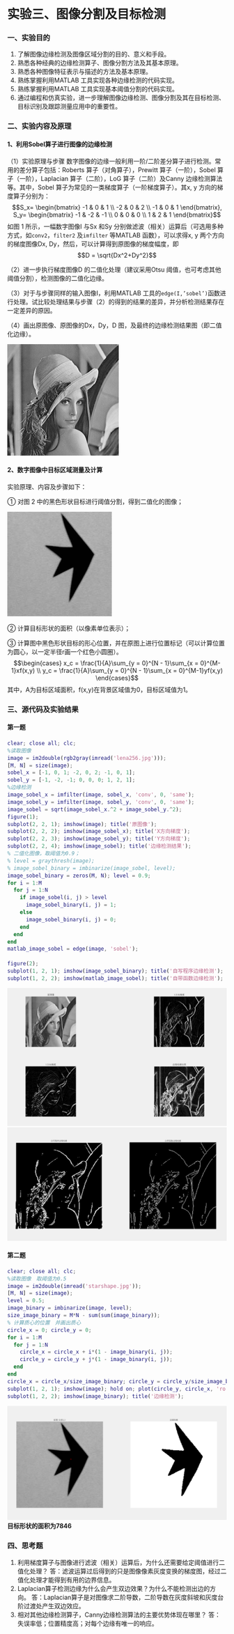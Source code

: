 # 实验三、图像分割及目标检测

### 一、实验目的

1. 了解图像边缘检测及图像区域分割的目的、意义和手段。
2. 熟悉各种经典的边缘检测算子、图像分割方法及其基本原理。
3. 熟悉各种图像特征表示与描述的方法及基本原理。
4. 熟练掌握利用MATLAB 工具实现各种边缘检测的代码实现。
5. 熟练掌握利用MATLAB 工具实现基本阈值分割的代码实现。
6. 通过编程和仿真实验，进一步理解图像边缘检测、图像分割及其在目标检测、目标识别及跟踪测量应用中的重要性。

### 二、实验内容及原理

#### 1、利用Sobel算子进行图像的边缘检测

（1）实验原理与步骤
数字图像的边缘一般利用一阶/二阶差分算子进行检测。常用的差分算子包括：Roberts 算子（对角算子），Prewitt 算子（一阶），Sobel 算子（一阶），Laplacian 算子（二阶），LoG 算子（二阶）及Canny 边缘检测算法等。其中，Sobel 算子为常见的一类梯度算子（一阶梯度算子）。其x, y 方向的梯度算子分别为：
$$S_x=
\begin{bmatrix}
-1 & 0 & 1 \\
-2 & 0 & 2 \\
-1 & 0 & 1
\end{bmatrix},
S_y=
\begin{bmatrix}
-1 & -2 & -1 \\
0 & 0 & 0 \\
1 & 2 & 1
\end{bmatrix}$$
如图 1 所示，一幅数字图像I 与Sx 和Sy 分别做滤波（相关）运算后（可选用多种方式，如`conv2`，`filter2` 及`imfilter` 等MATLAB 函数），可以求得x, y 两个方向的梯度图像Dx, Dy，然后，可以计算得到原图像的梯度幅度，即
$$D = \sqrt{Dx^2+Dy^2}$$

（2）进一步执行梯度图像D 的二值化处理（建议采用Otsu 阈值，也可考虑其他阈值分割），检测图像的二值化边缘。

（3）对于与步骤同样的输入图像I，利用MATLAB 工具的`edge(I,’sobel’)`函数进行处理。试比较处理结果与步骤（2）的得到的结果的差异，并分析检测结果存在一定差异的原因。

（4）画出原图像、原图像的Dx，Dy，D 图，及最终的边缘检测结果图（即二值化边缘）。

![原始图像](lena256.jpg)

#### 2、数字图像中目标区域测量及计算

实验原理、内容及步骤如下：

① 对图 2 中的黑色形状目标进行阈值分割，得到二值化的图像；

![原始图像](starshape.jpg)

② 计算目标形状的面积（以像素单位表示）；

③ 计算图中黑色形状目标的形心位置，并在原图上进行位置标记（可以计算位置为圆心，以一定半径r画一个红色小圆圈）。
$$\begin{cases}
x_c = \frac{1}{A}\sum_{y = 0}^{N - 1}\sum_{x = 0}^{M-1}xf(x,y) \\
y_c = \frac{1}{A}\sum_{y = 0}^{N - 1}\sum_{x = 0}^{M-1}yf(x,y)
\end{cases}$$
其中，A为目标区域面积，f(x,y)在背景区域值为0，目标区域值为1。

### 三、源代码及实验结果

#### 第一题

```matlab
clear; close all; clc;
%读取图像
image = im2double(rgb2gray(imread('lena256.jpg')));
[M, N] = size(image);
sobel_x = [-1, 0, 1; -2, 0, 2; -1, 0, 1];
sobel_y = [-1, -2, -1; 0, 0, 0; 1, 2, 1];
%边缘检测
image_sobel_x = imfilter(image, sobel_x, 'conv', 0, 'same');
image_sobel_y = imfilter(image, sobel_y, 'conv', 0, 'same');
image_sobel = sqrt(image_sobel_x.^2 + image_sobel_y.^2);
figure(1);
subplot(2, 2, 1); imshow(image); title('原图像');
subplot(2, 2, 2); imshow(image_sobel_x); title('X方向梯度');
subplot(2, 2, 3); imshow(image_sobel_y); title('Y方向梯度');
subplot(2, 2, 4); imshow(image_sobel); title('边缘检测结果');
% 二值化图像，取阈值为0.9；
% level = graythresh(image);
% image_sobel_binary = imbinarize(image_sobel, level);
image_sobel_binary = zeros(M, N); level = 0.9;
for i = 1:M
  for j = 1:N
    if image_sobel(i, j) > level
      image_sobel_binary(i, j) = 1;
    else
      image_sobel_binary(i, j) = 0;
    end
  end
end
matlab_image_sobel = edge(image, 'sobel');

figure(2);
subplot(1, 2, 1); imshow(image_sobel_binary); title('自写程序边缘检测');
subplot(1, 2, 2); imshow(matlab_image_sobel); title('自带函数边缘检测');
```

![实验结果](exercise3_1_1.png)
![实验结果](exercise3_1_2.png)

#### 第二题

```matlab
clear; close all; clc;
%读取图像　取阈值为0.5
image = im2double(imread('starshape.jpg'));
[M, N] = size(image);
level = 0.5;
image_binary = imbinarize(image, level);
size_image_binary = M*N - sum(sum(image_binary));
% 计算质心的位置　并画出质心
circle_x = 0; circle_y = 0;
for i = 1:M
  for j = 1:N
    circle_x = circle_x + i*(1 - image_binary(i, j));
    circle_y = circle_y + j*(1 - image_binary(i, j));
  end
end
circle_x = circle_x/size_image_binary; circle_y = circle_y/size_image_binary;
subplot(1, 2, 1); imshow(image); hold on; plot(circle_y, circle_x, 'ro'); title('原图(含质心)');
subplot(1, 2, 2); imshow(image_binary); title('边缘检测');
```

![实验结果](exercise3_2.png)
**目标形状的面积为7846**

### 四、思考题

1. 利用梯度算子与图像进行滤波（相关）运算后，为什么还需要给定阈值进行二值化处理？
答：滤波运算过后得到的只是图像像素灰度变换的梯度图，经过二值化处理才能得到有用的边界信息。
2. Laplacian算子检测边缘为什么会产生双边效果？为什么不能检测出边的方向。
答：Laplacian算子是对图像求二阶导数，二阶导数在灰度斜坡和灰度台阶过渡处产生双边效应。
3. 相对其他边缘检测算子，Canny边缘检测算法的主要优势体现在哪里？
答：失误率低；位置精度高；对每个边缘有唯一的响应。
